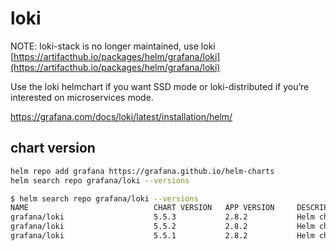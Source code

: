 # loki

NOTE: loki-stack is no longer maintained, use loki [https://artifacthub.io/packages/helm/grafana/loki](https://artifacthub.io/packages/helm/grafana/loki)

Use the loki helmchart if you want SSD mode or loki-distributed if you’re interested on microservices mode.

https://grafana.com/docs/loki/latest/installation/helm/

## chart version

```bash
helm repo add grafana https://grafana.github.io/helm-charts
helm search repo grafana/loki --versions

$ helm search repo grafana/loki --versions
NAME                            CHART VERSION   APP VERSION     DESCRIPTION                                       
grafana/loki                    5.5.3           2.8.2           Helm chart for Grafana Loki in simple, scalable...
grafana/loki                    5.5.2           2.8.2           Helm chart for Grafana Loki in simple, scalable...
grafana/loki                    5.5.1           2.8.2           Helm chart for Grafana Loki in simple, scalable...
```
